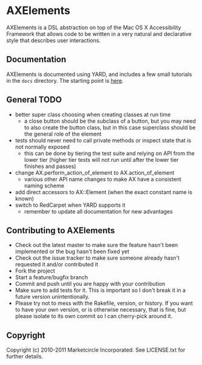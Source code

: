 # AXElements

AXElements is a DSL abstraction on top of the Mac OS X Accessibility Framework
that allows code to be written in a very natural and declarative style that
describes user interactions.

## Documentation

AXElements is documented using YARD, and includes a few small
tutorials in the `docs` directory. The starting point is [here](docs/AXElements.markdown).

## General TODO

- better super class choosing when creating classes at run time
  + a close button should be the subclass of a button, but you may
  need to also create the button class, but in this case superclass
  should be the general role of the element
- tests should never need to call private methods or inspect state
  that is not normally exposed
  + this can be done by tiering the test suite and relying on API from
  the lower tier (higher tier tests will not run until after the lower
  tier finishes and passes)
- change AX.perform\_action\_of\_element to AX.action\_of\_element
  + various other API name changes to make AX have a consistent naming
  scheme
- add direct accessors to AX::Element (when the exact constant name is known)
- switch to RedCarpet when YARD supports it
  + remember to update all documentation for new advantages

## Contributing to AXElements

* Check out the latest master to make sure the feature hasn't been implemented or the bug hasn't been fixed yet
* Check out the issue tracker to make sure someone already hasn't requested it and/or contributed it
* Fork the project
* Start a feature/bugfix branch
* Commit and push until you are happy with your contribution
* Make sure to add tests for it. This is important so I don't break it in a future version unintentionally.
* Please try not to mess with the Rakefile, version, or history. If you want to have your own version, or is otherwise necessary, that is fine, but please isolate to its own commit so I can cherry-pick around it.

## Copyright

Copyright (c) 2010-2011 Marketcircle Incorporated. See LICENSE.txt for further details.

